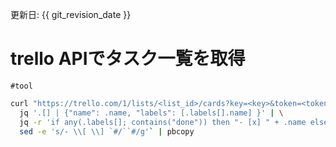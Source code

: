 更新日: {{ git_revision_date }}

# trello APIでタスク一覧を取得
`#tool`
```sh
curl "https://trello.com/1/lists/<list_id>/cards?key=<key>&token=<token>" | \
  jq '.[] | {"name": .name, "labels": [.labels[].name] }' | \
  jq -r 'if any(.labels[]; contains("done")) then "- [x] " + .name else "- [ ] " + .name end' | \
  sed -e 's/- \\[ \\] `#/``#/g'` | pbcopy
```